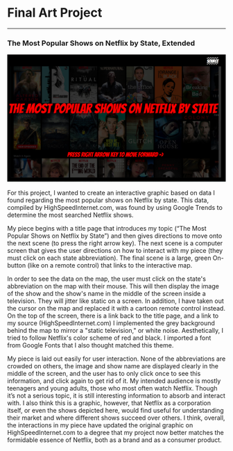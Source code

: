 # Final Art Project
------

###  The Most Popular Shows on Netflix by State, Extended
![Sarah Perrin](images/titlepage.png?raw=true "Sarah Perrin")

For this project, I wanted to create an interactive graphic based on data I found regarding the most popular shows on Netflix by state. This data, compiled by HighSpeedInternet.com, was found by using Google Trends to determine the most searched Netflix shows. 

My piece begins with a title page that introduces my topic (“The Most Popular Shows on Netflix by State”) and then gives directions to move onto the next scene (to press the right arrow key). The next scene is a computer screen that gives the user directions on how to interact with my piece (they must click on each state abbreviation). The final scene is a large, green On-button (like on a remote control) that links to the interactive map.

In order to see the data on the map, the user must click on the state's abbreviation on the map with their mouse. This will then display the image of the show and the show's name in the middle of the screen inside a television. They will jitter like static on a screen. In addition, I have taken out the cursor on the map and replaced it with a cartoon remote control instead. On the top of the screen, there is a link back to the title page, and a link to my source (HighSpeedInternet.com) I implemented the grey background behind the map to mirror a "static television," or white noise. Aesthetically, I tried to follow Netflix's color scheme of red and black. I imported a font from Google Fonts that I also thought matched this theme. 

My piece is laid out easily for user interaction. None of the abbreviations are crowded on others, the image and show name are displayed clearly in the middle of the screen, and the user has to only click once to see this information, and click again to get rid of it. My intended audience is mostly teenagers and young adults, those who most often watch Netflix. Though it’s not a serious topic, it is still interesting information to absorb and interact with. I also think this is a graphic, however, that Netflix as a corporation itself, or even the shows depicted here, would find useful for understanding their market and where different shows succeed over others. I think, overall, the interactions in my piece have updated the original graphic on HighSpeedInternet.com to a degree that my project now better matches the formidable essence of Netflix, both as a brand and as a consumer product. 